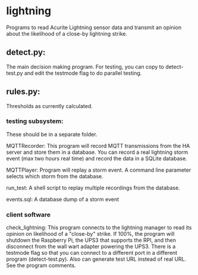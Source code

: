 # lightning
Programs to read Acurite Lightning sensor data and transmit an opinion about the likelihood of a close-by lightning strike.

## detect.py:
   The main decision making program. For testing, you can copy to detect-test.py and edit the testmode flag to do parallel testing.
   
## rules.py:
   Thresholds as currently calculated.

### testing subsystem:
These should be in a separate folder.

MQTTRecorder:
   This program will record MQTT transmissions from the HA server and store them in a database.  You can record a real lightning storm event (max two hours real time) and record the data in a SQLite database.
   
MQTTPlayer:
    Program will replay a storm event.  A command line parameter selects which storm from the database.
    
run_test:
   A shell script to replay multiple recordings from the database.
   
events.sql:
   A database dump of a storm event
   
### client software

check_lightning:
   This program connects to the lightning manager to read its opinion on likelihood of a "close-by" strike.  If 100%, the program will shutdown the Raspberry Pi, the UPS3 that supports the RPI, and then disconnect from the wall wart adapter powering the UPS3. There is a testmode flag so that you can connect to a different port in a different program (detect-test.py).  Also can generate test URL instead of real URL.  See the program comments.
   
   
